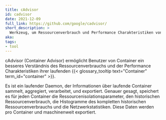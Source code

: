 ```yaml
---
title: cAdvisor
id: cadvisor
date: 2021-12-09
full_link: https://github.com/google/cadvisor/
short_description: >
  Werkzeug, um Ressourcenverbrauch und Performance Charakteristiken von Container besser zu verstehen
aka:
tags:
- tool
---
```

cAdvisor (Container Advisor) ermöglicht Benutzer von Container ein besseres Verständnis des Ressourcenverbrauchs und der Performance Charakteristiken ihrer laufenden {{< glossary_tooltip text="Container" term_id="container" >}}.

<!--more-->

Es ist ein laufender Daemon, der Informationen über laufende Container sammelt, aggregiert, verarbeitet, und exportiert. Genauer gesagt, speichert es für jeden Container die Ressourcenisolationsparameter, den historischen Ressourcenverbrauch, die Histogramme des kompletten historischen Ressourcenverbrauchs und die Netzwerkstatistiken. Diese Daten werden pro Container und maschinenweit exportiert.
